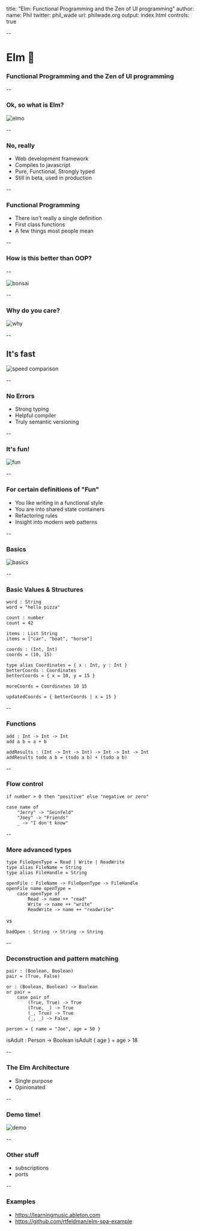 title: "Elm: Functional Programming and the Zen of UI programming"
author:
  name: Phil
  twitter: phil_wade
  url: philwade.org
output: index.html
controls: true

--

# Elm 🌳
### Functional Programming and the Zen of UI programming

--

### Ok, so what is Elm?

![elmo](images/elmo.gif)

--

### No, really

* Web development framework
* Compiles to javascript
* Pure, Functional, Strongly typed
* Still in beta, used in production

--

### Functional Programming

* There isn't really a single definition
* First class functions
* A few things most people mean

--

### How is this better than OOP?

--

![bonsai](images/bonsai.jpg)

--

### Why do you care?
![why](images/why.gif)

--

## It's fast

![speed comparison](images/speed.png)

--

### No Errors

* Strong typing
* Helpful compiler
* Truly semantic versioning

--

### It's fun!
![fun](images/fun.gif)

--

### For certain definitions of "Fun"
* You like writing in a functional style
* You are into shared state containers
* Refactoring rules
* Insight into modern web patterns

--

### Basics
![basics](images/basics.gif)

--

### Basic Values & Structures

    word : String
	word = "hello pizza"

	count : number
	count = 42

	items : List String
	items = ["car", "boat", "horse"]

	coords : (Int, Int)
	coords = (10, 15)

	type alias Coordinates = { x : Int, y : Int }
	betterCoords : Coordinates
	betterCoords = { x = 10, y = 15 }

	moreCoords = Coordinates 10 15

	updatedCoords = { betterCoords | x = 15 }

--

### Functions

	add : Int -> Int -> Int
	add a b = a + b

	addResults : (Int -> Int -> Int) -> Int -> Int -> Int
	addResults todo a b = (todo a b) + (todo a b)

--
### Flow control
    if number > 0 then "positive" else "negative or zero"

	case name of
		"Jerry" -> "Seinfeld"
		"Joey" -> "Friends"
		_ -> "I don't know"
--

### More advanced types

    type FileOpenType = Read | Write | ReadWrite
    type alias FileName = String
    type alias FileHandle = String

    openFile : FileName -> FileOpenType -> FileHandle
    openFile name openType =
        case openType of
            Read -> name ++ "read"
            Write -> name ++ "write"
            ReadWrite -> name ++ "readwrite"
vs

    badOpen : String -> String -> String

--
### Deconstruction and pattern matching

	pair : (Boolean, Boolean)
	pair = (True, False)

	or : (Boolean, Boolean) -> Boolean
	or pair =
		case pair of
			(True, True) -> True
			(True, _) -> True
			(_, True) -> True
			(_, _) -> False

	person = { name = "Joe", age = 50 }

  isAdult : Person -> Boolean
	isAdult { age } = age > 18

--
### The Elm Architecture
* Single purpose
* Opinionated

--
### Demo time!

![demo](images/demo.gif)

--
### Other stuff
- subscriptions
- ports

--
### Examples
- https://learningmusic.ableton.com
- https://github.com/rtfeldman/elm-spa-example
